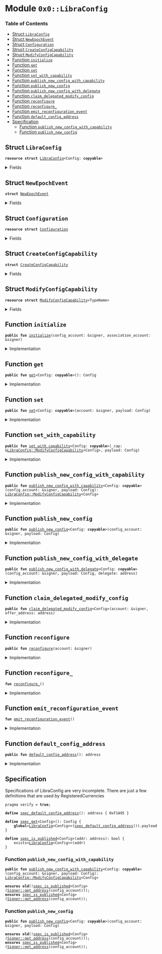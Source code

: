 
<a name="0x0_LibraConfig"></a>

# Module `0x0::LibraConfig`

### Table of Contents

-  [Struct `LibraConfig`](#0x0_LibraConfig_LibraConfig)
-  [Struct `NewEpochEvent`](#0x0_LibraConfig_NewEpochEvent)
-  [Struct `Configuration`](#0x0_LibraConfig_Configuration)
-  [Struct `CreateConfigCapability`](#0x0_LibraConfig_CreateConfigCapability)
-  [Struct `ModifyConfigCapability`](#0x0_LibraConfig_ModifyConfigCapability)
-  [Function `initialize`](#0x0_LibraConfig_initialize)
-  [Function `get`](#0x0_LibraConfig_get)
-  [Function `set`](#0x0_LibraConfig_set)
-  [Function `set_with_capability`](#0x0_LibraConfig_set_with_capability)
-  [Function `publish_new_config_with_capability`](#0x0_LibraConfig_publish_new_config_with_capability)
-  [Function `publish_new_config`](#0x0_LibraConfig_publish_new_config)
-  [Function `publish_new_config_with_delegate`](#0x0_LibraConfig_publish_new_config_with_delegate)
-  [Function `claim_delegated_modify_config`](#0x0_LibraConfig_claim_delegated_modify_config)
-  [Function `reconfigure`](#0x0_LibraConfig_reconfigure)
-  [Function `reconfigure_`](#0x0_LibraConfig_reconfigure_)
-  [Function `emit_reconfiguration_event`](#0x0_LibraConfig_emit_reconfiguration_event)
-  [Function `default_config_address`](#0x0_LibraConfig_default_config_address)
-  [Specification](#0x0_LibraConfig_Specification)
    -  [Function `publish_new_config_with_capability`](#0x0_LibraConfig_Specification_publish_new_config_with_capability)
    -  [Function `publish_new_config`](#0x0_LibraConfig_Specification_publish_new_config)



<a name="0x0_LibraConfig_LibraConfig"></a>

## Struct `LibraConfig`



<pre><code><b>resource</b> <b>struct</b> <a href="#0x0_LibraConfig">LibraConfig</a>&lt;Config: <b>copyable</b>&gt;
</code></pre>



<details>
<summary>Fields</summary>


<dl>
<dt>

<code>payload: Config</code>
</dt>
<dd>

</dd>
</dl>


</details>

<a name="0x0_LibraConfig_NewEpochEvent"></a>

## Struct `NewEpochEvent`



<pre><code><b>struct</b> <a href="#0x0_LibraConfig_NewEpochEvent">NewEpochEvent</a>
</code></pre>



<details>
<summary>Fields</summary>


<dl>
<dt>

<code>epoch: u64</code>
</dt>
<dd>

</dd>
</dl>


</details>

<a name="0x0_LibraConfig_Configuration"></a>

## Struct `Configuration`



<pre><code><b>resource</b> <b>struct</b> <a href="#0x0_LibraConfig_Configuration">Configuration</a>
</code></pre>



<details>
<summary>Fields</summary>


<dl>
<dt>

<code>epoch: u64</code>
</dt>
<dd>

</dd>
<dt>

<code>last_reconfiguration_time: u64</code>
</dt>
<dd>

</dd>
<dt>

<code>events: <a href="Event.md#0x0_Event_EventHandle">Event::EventHandle</a>&lt;<a href="#0x0_LibraConfig_NewEpochEvent">LibraConfig::NewEpochEvent</a>&gt;</code>
</dt>
<dd>

</dd>
</dl>


</details>

<a name="0x0_LibraConfig_CreateConfigCapability"></a>

## Struct `CreateConfigCapability`



<pre><code><b>struct</b> <a href="#0x0_LibraConfig_CreateConfigCapability">CreateConfigCapability</a>
</code></pre>



<details>
<summary>Fields</summary>


<dl>
<dt>

<code>dummy_field: bool</code>
</dt>
<dd>

</dd>
</dl>


</details>

<a name="0x0_LibraConfig_ModifyConfigCapability"></a>

## Struct `ModifyConfigCapability`



<pre><code><b>resource</b> <b>struct</b> <a href="#0x0_LibraConfig_ModifyConfigCapability">ModifyConfigCapability</a>&lt;TypeName&gt;
</code></pre>



<details>
<summary>Fields</summary>


<dl>
<dt>

<code>dummy_field: bool</code>
</dt>
<dd>

</dd>
</dl>


</details>

<a name="0x0_LibraConfig_initialize"></a>

## Function `initialize`



<pre><code><b>public</b> <b>fun</b> <a href="#0x0_LibraConfig_initialize">initialize</a>(config_account: &signer, association_account: &signer)
</code></pre>



<details>
<summary>Implementation</summary>


<pre><code><b>public</b> <b>fun</b> <a href="#0x0_LibraConfig_initialize">initialize</a>(config_account: &signer, association_account: &signer) {
    Transaction::assert(<a href="Signer.md#0x0_Signer_address_of">Signer::address_of</a>(config_account) == <a href="#0x0_LibraConfig_default_config_address">default_config_address</a>(), 1);
    <a href="Association.md#0x0_Association_grant_privilege">Association::grant_privilege</a>&lt;<a href="#0x0_LibraConfig_CreateConfigCapability">CreateConfigCapability</a>&gt;(association_account, config_account);
    <a href="Association.md#0x0_Association_grant_privilege">Association::grant_privilege</a>&lt;<a href="#0x0_LibraConfig_CreateConfigCapability">CreateConfigCapability</a>&gt;(association_account, association_account);


    move_to&lt;<a href="#0x0_LibraConfig_Configuration">Configuration</a>&gt;(
        config_account,
        <a href="#0x0_LibraConfig_Configuration">Configuration</a> {
            epoch: 0,
            last_reconfiguration_time: 0,
            events: <a href="Event.md#0x0_Event_new_event_handle">Event::new_event_handle</a>&lt;<a href="#0x0_LibraConfig_NewEpochEvent">NewEpochEvent</a>&gt;(config_account),
        }
    );
}
</code></pre>



</details>

<a name="0x0_LibraConfig_get"></a>

## Function `get`



<pre><code><b>public</b> <b>fun</b> <a href="#0x0_LibraConfig_get">get</a>&lt;Config: <b>copyable</b>&gt;(): Config
</code></pre>



<details>
<summary>Implementation</summary>


<pre><code><b>public</b> <b>fun</b> <a href="#0x0_LibraConfig_get">get</a>&lt;Config: <b>copyable</b>&gt;(): Config <b>acquires</b> <a href="#0x0_LibraConfig">LibraConfig</a> {
    <b>let</b> addr = <a href="#0x0_LibraConfig_default_config_address">default_config_address</a>();
    Transaction::assert(::exists&lt;<a href="#0x0_LibraConfig">LibraConfig</a>&lt;Config&gt;&gt;(addr), 24);
    *&borrow_global&lt;<a href="#0x0_LibraConfig">LibraConfig</a>&lt;Config&gt;&gt;(addr).payload
}
</code></pre>



</details>

<a name="0x0_LibraConfig_set"></a>

## Function `set`



<pre><code><b>public</b> <b>fun</b> <a href="#0x0_LibraConfig_set">set</a>&lt;Config: <b>copyable</b>&gt;(account: &signer, payload: Config)
</code></pre>



<details>
<summary>Implementation</summary>


<pre><code><b>public</b> <b>fun</b> <a href="#0x0_LibraConfig_set">set</a>&lt;Config: <b>copyable</b>&gt;(account: &signer, payload: Config) <b>acquires</b> <a href="#0x0_LibraConfig">LibraConfig</a>, <a href="#0x0_LibraConfig_Configuration">Configuration</a> {
    <b>let</b> addr = <a href="#0x0_LibraConfig_default_config_address">default_config_address</a>();
    Transaction::assert(::exists&lt;<a href="#0x0_LibraConfig">LibraConfig</a>&lt;Config&gt;&gt;(addr), 24);
    <b>let</b> signer_address = <a href="Signer.md#0x0_Signer_address_of">Signer::address_of</a>(account);
    Transaction::assert(
        ::exists&lt;<a href="#0x0_LibraConfig_ModifyConfigCapability">ModifyConfigCapability</a>&lt;Config&gt;&gt;(signer_address)
         || signer_address == <a href="Association.md#0x0_Association_root_address">Association::root_address</a>(),
        24
    );

    <b>let</b> config = borrow_global_mut&lt;<a href="#0x0_LibraConfig">LibraConfig</a>&lt;Config&gt;&gt;(addr);
    config.payload = payload;

    <a href="#0x0_LibraConfig_reconfigure_">reconfigure_</a>();
}
</code></pre>



</details>

<a name="0x0_LibraConfig_set_with_capability"></a>

## Function `set_with_capability`



<pre><code><b>public</b> <b>fun</b> <a href="#0x0_LibraConfig_set_with_capability">set_with_capability</a>&lt;Config: <b>copyable</b>&gt;(_cap: &<a href="#0x0_LibraConfig_ModifyConfigCapability">LibraConfig::ModifyConfigCapability</a>&lt;Config&gt;, payload: Config)
</code></pre>



<details>
<summary>Implementation</summary>


<pre><code><b>public</b> <b>fun</b> <a href="#0x0_LibraConfig_set_with_capability">set_with_capability</a>&lt;Config: <b>copyable</b>&gt;(
    _cap: &<a href="#0x0_LibraConfig_ModifyConfigCapability">ModifyConfigCapability</a>&lt;Config&gt;,
    payload: Config
) <b>acquires</b> <a href="#0x0_LibraConfig">LibraConfig</a>, <a href="#0x0_LibraConfig_Configuration">Configuration</a> {
    <b>let</b> addr = <a href="#0x0_LibraConfig_default_config_address">default_config_address</a>();
    Transaction::assert(::exists&lt;<a href="#0x0_LibraConfig">LibraConfig</a>&lt;Config&gt;&gt;(addr), 24);
    <b>let</b> config = borrow_global_mut&lt;<a href="#0x0_LibraConfig">LibraConfig</a>&lt;Config&gt;&gt;(addr);
    config.payload = payload;

    <a href="#0x0_LibraConfig_reconfigure_">reconfigure_</a>();
}
</code></pre>



</details>

<a name="0x0_LibraConfig_publish_new_config_with_capability"></a>

## Function `publish_new_config_with_capability`



<pre><code><b>public</b> <b>fun</b> <a href="#0x0_LibraConfig_publish_new_config_with_capability">publish_new_config_with_capability</a>&lt;Config: <b>copyable</b>&gt;(config_account: &signer, payload: Config): <a href="#0x0_LibraConfig_ModifyConfigCapability">LibraConfig::ModifyConfigCapability</a>&lt;Config&gt;
</code></pre>



<details>
<summary>Implementation</summary>


<pre><code><b>public</b> <b>fun</b> <a href="#0x0_LibraConfig_publish_new_config_with_capability">publish_new_config_with_capability</a>&lt;Config: <b>copyable</b>&gt;(
    config_account: &signer,
    payload: Config,
): <a href="#0x0_LibraConfig_ModifyConfigCapability">ModifyConfigCapability</a>&lt;Config&gt; {
    Transaction::assert(
        <a href="Association.md#0x0_Association_has_privilege">Association::has_privilege</a>&lt;<a href="#0x0_LibraConfig_CreateConfigCapability">CreateConfigCapability</a>&gt;(<a href="Signer.md#0x0_Signer_address_of">Signer::address_of</a>(config_account)),
        1
    );

    move_to(config_account, <a href="#0x0_LibraConfig">LibraConfig</a> { payload });
    // We don't trigger reconfiguration here, instead we'll wait for all validators <b>update</b> the binary
    // <b>to</b> register this config into ON_CHAIN_CONFIG_REGISTRY then send another transaction <b>to</b> change
    // the value which triggers the reconfiguration.

    <b>return</b> <a href="#0x0_LibraConfig_ModifyConfigCapability">ModifyConfigCapability</a>&lt;Config&gt; {}
}
</code></pre>



</details>

<a name="0x0_LibraConfig_publish_new_config"></a>

## Function `publish_new_config`



<pre><code><b>public</b> <b>fun</b> <a href="#0x0_LibraConfig_publish_new_config">publish_new_config</a>&lt;Config: <b>copyable</b>&gt;(config_account: &signer, payload: Config)
</code></pre>



<details>
<summary>Implementation</summary>


<pre><code><b>public</b> <b>fun</b> <a href="#0x0_LibraConfig_publish_new_config">publish_new_config</a>&lt;Config: <b>copyable</b>&gt;(config_account: &signer, payload: Config) {
    Transaction::assert(
        <a href="Association.md#0x0_Association_has_privilege">Association::has_privilege</a>&lt;<a href="#0x0_LibraConfig_CreateConfigCapability">CreateConfigCapability</a>&gt;(<a href="Signer.md#0x0_Signer_address_of">Signer::address_of</a>(config_account)),
        1
    );

    move_to(config_account, <a href="#0x0_LibraConfig_ModifyConfigCapability">ModifyConfigCapability</a>&lt;Config&gt; {});
    move_to(config_account, <a href="#0x0_LibraConfig">LibraConfig</a>{ payload });
    // We don't trigger reconfiguration here, instead we'll wait for all validators <b>update</b> the binary
    // <b>to</b> register this config into ON_CHAIN_CONFIG_REGISTRY then send another transaction <b>to</b> change
    // the value which triggers the reconfiguration.
}
</code></pre>



</details>

<a name="0x0_LibraConfig_publish_new_config_with_delegate"></a>

## Function `publish_new_config_with_delegate`



<pre><code><b>public</b> <b>fun</b> <a href="#0x0_LibraConfig_publish_new_config_with_delegate">publish_new_config_with_delegate</a>&lt;Config: <b>copyable</b>&gt;(config_account: &signer, payload: Config, delegate: address)
</code></pre>



<details>
<summary>Implementation</summary>


<pre><code><b>public</b> <b>fun</b> <a href="#0x0_LibraConfig_publish_new_config_with_delegate">publish_new_config_with_delegate</a>&lt;Config: <b>copyable</b>&gt;(
    config_account: &signer,
    payload: Config,
    delegate: address,
) {
    Transaction::assert(
        <a href="Association.md#0x0_Association_has_privilege">Association::has_privilege</a>&lt;<a href="#0x0_LibraConfig_CreateConfigCapability">CreateConfigCapability</a>&gt;(<a href="Signer.md#0x0_Signer_address_of">Signer::address_of</a>(config_account)),
        1
    );

    <a href="Offer.md#0x0_Offer_create">Offer::create</a>(config_account, <a href="#0x0_LibraConfig_ModifyConfigCapability">ModifyConfigCapability</a>&lt;Config&gt;{}, delegate);
    move_to(config_account, <a href="#0x0_LibraConfig">LibraConfig</a> { payload });
    // We don't trigger reconfiguration here, instead we'll wait for all validators <b>update</b> the
    // binary <b>to</b> register this config into ON_CHAIN_CONFIG_REGISTRY then send another
    // transaction <b>to</b> change the value which triggers the reconfiguration.
}
</code></pre>



</details>

<a name="0x0_LibraConfig_claim_delegated_modify_config"></a>

## Function `claim_delegated_modify_config`



<pre><code><b>public</b> <b>fun</b> <a href="#0x0_LibraConfig_claim_delegated_modify_config">claim_delegated_modify_config</a>&lt;Config&gt;(account: &signer, offer_address: address)
</code></pre>



<details>
<summary>Implementation</summary>


<pre><code><b>public</b> <b>fun</b> <a href="#0x0_LibraConfig_claim_delegated_modify_config">claim_delegated_modify_config</a>&lt;Config&gt;(account: &signer, offer_address: address) {
    move_to(account, <a href="Offer.md#0x0_Offer_redeem">Offer::redeem</a>&lt;<a href="#0x0_LibraConfig_ModifyConfigCapability">ModifyConfigCapability</a>&lt;Config&gt;&gt;(account, offer_address))
}
</code></pre>



</details>

<a name="0x0_LibraConfig_reconfigure"></a>

## Function `reconfigure`



<pre><code><b>public</b> <b>fun</b> <a href="#0x0_LibraConfig_reconfigure">reconfigure</a>(account: &signer)
</code></pre>



<details>
<summary>Implementation</summary>


<pre><code><b>public</b> <b>fun</b> <a href="#0x0_LibraConfig_reconfigure">reconfigure</a>(account: &signer) <b>acquires</b> <a href="#0x0_LibraConfig_Configuration">Configuration</a> {
    // Only callable by association address or by the VM internally.
    Transaction::assert(
        <a href="Association.md#0x0_Association_has_privilege">Association::has_privilege</a>&lt;<a href="#0x0_LibraConfig_CreateConfigCapability">Self::CreateConfigCapability</a>&gt;(<a href="Signer.md#0x0_Signer_address_of">Signer::address_of</a>(account)),
        1
    );
    <a href="#0x0_LibraConfig_reconfigure_">reconfigure_</a>();
}
</code></pre>



</details>

<a name="0x0_LibraConfig_reconfigure_"></a>

## Function `reconfigure_`



<pre><code><b>fun</b> <a href="#0x0_LibraConfig_reconfigure_">reconfigure_</a>()
</code></pre>



<details>
<summary>Implementation</summary>


<pre><code><b>fun</b> <a href="#0x0_LibraConfig_reconfigure_">reconfigure_</a>() <b>acquires</b> <a href="#0x0_LibraConfig_Configuration">Configuration</a> {
   // Do not do anything <b>if</b> time is not set up yet, this is <b>to</b> avoid genesis emit too many epochs.
   <b>if</b> (<a href="LibraTimestamp.md#0x0_LibraTimestamp_is_genesis">LibraTimestamp::is_genesis</a>()) {
       <b>return</b> ()
   };

   <b>let</b> config_ref = borrow_global_mut&lt;<a href="#0x0_LibraConfig_Configuration">Configuration</a>&gt;(<a href="#0x0_LibraConfig_default_config_address">default_config_address</a>());

   // Ensure that there is at most one reconfiguration per transaction. This <b>ensures</b> that there is a 1-1
   // correspondence between system reconfigurations and emitted ReconfigurationEvents.

   <b>let</b> current_block_time = <a href="LibraTimestamp.md#0x0_LibraTimestamp_now_microseconds">LibraTimestamp::now_microseconds</a>();
   Transaction::assert(current_block_time &gt; config_ref.last_reconfiguration_time, 23);
   config_ref.last_reconfiguration_time = current_block_time;

   <a href="#0x0_LibraConfig_emit_reconfiguration_event">emit_reconfiguration_event</a>();
}
</code></pre>



</details>

<a name="0x0_LibraConfig_emit_reconfiguration_event"></a>

## Function `emit_reconfiguration_event`



<pre><code><b>fun</b> <a href="#0x0_LibraConfig_emit_reconfiguration_event">emit_reconfiguration_event</a>()
</code></pre>



<details>
<summary>Implementation</summary>


<pre><code><b>fun</b> <a href="#0x0_LibraConfig_emit_reconfiguration_event">emit_reconfiguration_event</a>() <b>acquires</b> <a href="#0x0_LibraConfig_Configuration">Configuration</a> {
    <b>let</b> config_ref = borrow_global_mut&lt;<a href="#0x0_LibraConfig_Configuration">Configuration</a>&gt;(<a href="#0x0_LibraConfig_default_config_address">default_config_address</a>());
    config_ref.epoch = config_ref.epoch + 1;

    <a href="Event.md#0x0_Event_emit_event">Event::emit_event</a>&lt;<a href="#0x0_LibraConfig_NewEpochEvent">NewEpochEvent</a>&gt;(
        &<b>mut</b> config_ref.events,
        <a href="#0x0_LibraConfig_NewEpochEvent">NewEpochEvent</a> {
            epoch: config_ref.epoch,
        },
    );
}
</code></pre>



</details>

<a name="0x0_LibraConfig_default_config_address"></a>

## Function `default_config_address`



<pre><code><b>public</b> <b>fun</b> <a href="#0x0_LibraConfig_default_config_address">default_config_address</a>(): address
</code></pre>



<details>
<summary>Implementation</summary>


<pre><code><b>public</b> <b>fun</b> <a href="#0x0_LibraConfig_default_config_address">default_config_address</a>(): address {
    0xF1A95
}
</code></pre>



</details>

<a name="0x0_LibraConfig_Specification"></a>

## Specification


Specifications of LibraConfig are very incomplete.  There are just a few
definitions that are used by RegisteredCurrencies


<pre><code>pragma verify = <b>true</b>;
<a name="0x0_LibraConfig_spec_default_config_address"></a>
<b>define</b> <a href="#0x0_LibraConfig_spec_default_config_address">spec_default_config_address</a>(): address { 0xF1A95 }
<a name="0x0_LibraConfig_spec_get"></a>
<b>define</b> <a href="#0x0_LibraConfig_spec_get">spec_get</a>&lt;Config&gt;(): Config {
    <b>global</b>&lt;<a href="#0x0_LibraConfig">LibraConfig</a>&lt;Config&gt;&gt;(<a href="#0x0_LibraConfig_spec_default_config_address">spec_default_config_address</a>()).payload
}
<a name="0x0_LibraConfig_spec_is_published"></a>
<b>define</b> <a href="#0x0_LibraConfig_spec_is_published">spec_is_published</a>&lt;Config&gt;(addr: address): bool {
    exists&lt;<a href="#0x0_LibraConfig">LibraConfig</a>&lt;Config&gt;&gt;(addr)
}
</code></pre>



<a name="0x0_LibraConfig_Specification_publish_new_config_with_capability"></a>

### Function `publish_new_config_with_capability`


<pre><code><b>public</b> <b>fun</b> <a href="#0x0_LibraConfig_publish_new_config_with_capability">publish_new_config_with_capability</a>&lt;Config: <b>copyable</b>&gt;(config_account: &signer, payload: Config): <a href="#0x0_LibraConfig_ModifyConfigCapability">LibraConfig::ModifyConfigCapability</a>&lt;Config&gt;
</code></pre>




<pre><code><b>ensures</b> <b>old</b>(!<a href="#0x0_LibraConfig_spec_is_published">spec_is_published</a>&lt;Config&gt;(<a href="Signer.md#0x0_Signer_get_address">Signer::get_address</a>(config_account)));
<b>ensures</b> <a href="#0x0_LibraConfig_spec_is_published">spec_is_published</a>&lt;Config&gt;(<a href="Signer.md#0x0_Signer_get_address">Signer::get_address</a>(config_account));
</code></pre>



<a name="0x0_LibraConfig_Specification_publish_new_config"></a>

### Function `publish_new_config`


<pre><code><b>public</b> <b>fun</b> <a href="#0x0_LibraConfig_publish_new_config">publish_new_config</a>&lt;Config: <b>copyable</b>&gt;(config_account: &signer, payload: Config)
</code></pre>




<pre><code><b>ensures</b> <b>old</b>(!<a href="#0x0_LibraConfig_spec_is_published">spec_is_published</a>&lt;Config&gt;(<a href="Signer.md#0x0_Signer_get_address">Signer::get_address</a>(config_account)));
<b>ensures</b> <a href="#0x0_LibraConfig_spec_is_published">spec_is_published</a>&lt;Config&gt;(<a href="Signer.md#0x0_Signer_get_address">Signer::get_address</a>(config_account));
</code></pre>
